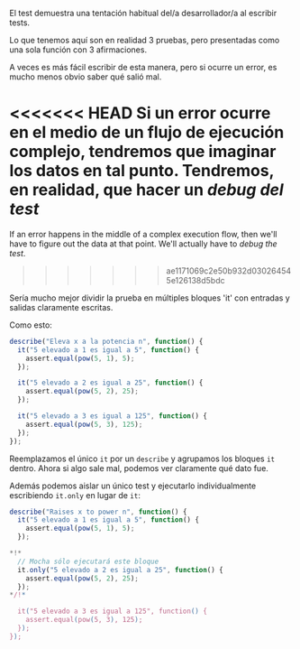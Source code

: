 El test demuestra una tentación habitual del/a desarrollador/a al escribir tests.

Lo que tenemos aquí son en realidad 3 pruebas, pero presentadas como una sola función con 3 afirmaciones.

A veces es más fácil escribir de esta manera, pero si ocurre un error, es mucho menos obvio saber qué salió mal.

<<<<<<< HEAD
Si un error ocurre en el medio de un flujo de ejecución complejo, tendremos que imaginar los datos en tal punto.  Tendremos, en realidad, que hacer un *debug del test*
=======
If an error happens in the middle of a complex execution flow, then we'll have to figure out the data at that point. We'll actually have to *debug the test*.
>>>>>>> ae1171069c2e50b932d030264545e126138d5bdc

Sería mucho mejor dividir la prueba en múltiples bloques 'it' con entradas y salidas claramente escritas.

Como esto:
```js
describe("Eleva x a la potencia n", function() {
  it("5 elevado a 1 es igual a 5", function() {
    assert.equal(pow(5, 1), 5);
  });

  it("5 elevado a 2 es igual a 25", function() {
    assert.equal(pow(5, 2), 25);
  });

  it("5 elevado a 3 es igual a 125", function() {
    assert.equal(pow(5, 3), 125);
  });
});
```

Reemplazamos el único `it` por un `describe` y agrupamos los bloques `it` dentro. Ahora si algo sale mal, podemos ver claramente qué dato fue.

Además podemos aislar un único test y ejecutarlo individualmente escribiendo `it.only` en lugar de `it`:


```js
describe("Raises x to power n", function() {
  it("5 elevado a 1 es igual a 5", function() {
    assert.equal(pow(5, 1), 5);
  });

*!*
  // Mocha sólo ejecutará este bloque
  it.only("5 elevado a 2 es igual a 25", function() {
    assert.equal(pow(5, 2), 25);
  });
*/!*

  it("5 elevado a 3 es igual a 125", function() {
    assert.equal(pow(5, 3), 125);
  });
});
```
